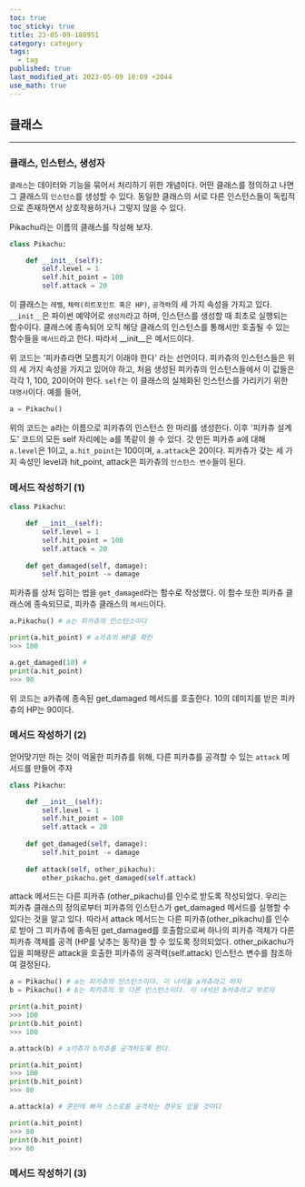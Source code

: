 ```yaml
---
toc: true
toc_sticky: true
title: 23-05-09-180951
category: category
tags:
  - tag
published: true
last_modified_at: 2023-05-09 18:09 +2044
use_math: true
---
```


## 클래스
---
### 클래스, 인스턴스, 생성자

`클래스`는 데이터와 기능을 묶어서 처리하기 위한 개념이다.  어떤 클래스를 정의하고 나면 그 클래스의 `인스턴스`를 생성할 수 있다.  동일한 클래스의 서로 다른 인스턴스들이 독립적으로 존재하면서 상호작용하거나 그렇지 않을 수 있다.

Pikachu라는 이름의 클래스를 작성해 보자.

```python
class Pikachu:

    def __init__(self):
        self.level = 1
        self.hit_point = 100
        self.attack = 20
```

이 클래스는 `레벨`, `체력(히트포인트 혹은 HP)`, `공격력`의 세 가지 속성을 가지고 있다.  `__init__`은 파이썬 예약어로 `생성자`라고 하며, 인스턴스를 생성할 때 최초로 실행되는 함수이다.  클래스에 종속되어 오직 해당 클래스의 인스턴스를 통해서만 호출될 수 있는 함수들을 `메서드`라고 한다.  따라서 \__init__은 메서드이다.

위 코드는 '피카츄라면 모름지기 이래야 한다' 라는 선언이다.  피카츄의 인스턴스들은 위의 세 가지 속성을 가지고 있어야 하고, 처음 생성된 피카츄의 인스턴스들에서 이 값들은 각각 1, 100, 20이어야 한다.  `self`는 이 클래스의 실체화된 인스턴스를 가리키기 위한 `대명사`이다.  예를 들어,

```python
a = Pikachu()
```

위의 코드는 a라는 이름으로 피카츄의 인스턴스 한 마리를 생성한다.  이후 '피카츄 설계도' 코드의 모든 self 자리에는 a를 똑같이 쓸 수 있다.  갓 만든 피카츄 a에 대해  `a.level`은 1이고, `a.hit_point`는 100이며, `a.attack`은 20이다.  피카츄가 갖는 세 가지 속성인 level과 hit_point, attack은 피카츄의 `인스턴스 변수`들이 된다.

###  메서드 작성하기 (1)

```python
class Pikachu:

    def __init__(self):
        self.level = 1
        self.hit_point = 100
        self.attack = 20
        
    def get_damaged(self, damage):
        self.hit_point -= damage
```

피카츄를 상처 입히는 법을 `get_damaged`라는 함수로 작성했다.  이 함수 또한 피카츄 클래스에 종속되므로, 피카츄 클래스의 `메서드`이다.

```python
a.Pikachu() # a는 피카츄의 인스턴스이다

print(a.hit_point) # a카츄의 HP를 확인
>>> 100

a.get_damaged(10) #
print(a.hit_point)
>>> 90
```

위 코드는 a카츄에 종속된 get_damaged 메서드를 호출한다.  10의 데미지를 받은 피카츄의 HP는 90이다.

### 메서드 작성하기 (2)

얻어맞기만 하는 것이 억울한 피카츄를 위해, 다른 피카츄를 공격할 수 있는 `attack` 메서드를 만들어 주자

```python
class Pikachu:

    def __init__(self):
        self.level = 1
        self.hit_point = 100
        self.attack = 20
        
    def get_damaged(self, damage):
        self.hit_point -= damage
        
    def attack(self, other_pikachu):
        other_pikachu.get_damaged(self.attack)
```

attack 메서드는 다른 피카츄 (other_pikachu)를 인수로 받도록 작성되었다.  우리는 피카츄 클래스의 정의로부터 피카츄의 인스턴스가 get_damaged 메서드를 실행할 수 있다는 것을 알고 있다.  따라서 attack 메서드는 다른 피카츄(other_pikachu)를 인수로 받아 그 피카츄에 종속된 get_damaged를 호출함으로써 하나의 피카츄 객체가 다른 피카츄 객체를 공격 (HP를 낮추는 동작)을 할 수 있도록 정의되었다.  other_pikachu가 입을 피해량은 attack을 호출한 피카츄의 공격력(self.attack) 인스턴스 변수를 참조하여 결정된다.

```python
a = Pikachu() # a는 피카츄의 인스턴스이다. 이 녀석을 a카츄라고 하자
b = Pikachu() # b는 피카츄의 또 다른 인스턴스이다. 이 녀석은 b카츄라고 부르자

print(a.hit_point)
>>> 100
print(b.hit_point)
>>> 100

a.attack(b) # a카츄가 b카츄를 공격하도록 한다.

print(a.hit_point)
>>> 100
print(b.hit_point)
>>> 80

a.attack(a) # 혼란에 빠져 스스로를 공격하는 경우도 있을 것이다

print(a.hit_point)
>>> 80
print(b.hit_point)
>>> 80
```

### 메서드 작성하기 (3)
